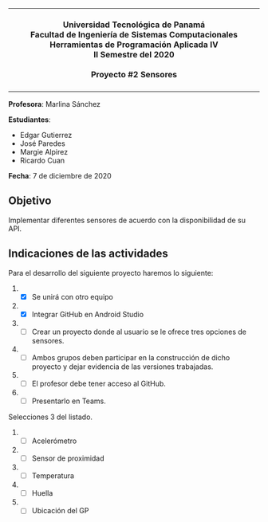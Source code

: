 <table align="center"><tr><td colspan="1" align="center" width="9999">
<br/>
<strong>
Universidad Tecnológica de Panamá<br/>
Facultad de Ingeniería de Sistemas Computacionales<br/>
Herramientas de Programación Aplicada IV<br/>
II Semestre del 2020<br/><br/>
Proyecto #2 Sensores<br/> 
</strong>
<br/>
</td></tr></table>

**Profesora**: Marlina Sánchez

**Estudiantes**:

* Edgar Gutierrez
* José Paredes
* Margie Alpirez
* Ricardo Cuan

**Fecha**: 7 de diciembre de 2020

## Objetivo

Implementar diferentes sensores de acuerdo con la disponibilidad de su API.

## Indicaciones de las actividades

Para el desarrollo del siguiente proyecto haremos lo siguiente:

1. - [X] Se unirá con otro equipo
2. - [X] Integrar GitHub en Android Studio
3. - [ ] Crear un proyecto donde al usuario se le ofrece tres opciones de sensores.
4. - [ ] Ambos grupos deben participar en la construcción de dicho proyecto y dejar evidencia de las versiones trabajadas.
5. - [ ] El profesor debe tener acceso al GitHub.
6. - [ ] Presentarlo en Teams.

Selecciones 3 del listado.

1. - [ ] Acelerómetro
2. - [ ] Sensor de proximidad
3. - [ ] Temperatura
4. - [ ] Huella
5. - [ ] Ubicación del GP
